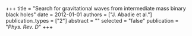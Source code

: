 +++
title = "Search for gravitational waves from intermediate mass binary black holes"
date = 2012-01-01
authors = ["J. Abadie et al."]
publication_types = ["2"]
abstract = ""
selected = "false"
publication = "*Phys. Rev. D*"
+++

